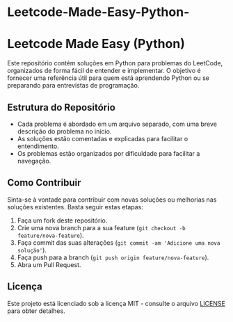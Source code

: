 # Leetcode-Made-Easy-Python-
# Leetcode Made Easy (Python)

Este repositório contém soluções em Python para problemas do LeetCode, organizados de forma fácil de entender e implementar. O objetivo é fornecer uma referência útil para quem está aprendendo Python ou se preparando para entrevistas de programação.

## Estrutura do Repositório

- Cada problema é abordado em um arquivo separado, com uma breve descrição do problema no início.
- As soluções estão comentadas e explicadas para facilitar o entendimento.
- Os problemas estão organizados por dificuldade para facilitar a navegação.

## Como Contribuir

Sinta-se à vontade para contribuir com novas soluções ou melhorias nas soluções existentes. Basta seguir estas etapas:

1. Faça um fork deste repositório.
2. Crie uma nova branch para a sua feature (`git checkout -b feature/nova-feature`).
3. Faça commit das suas alterações (`git commit -am 'Adicione uma nova solução'`).
4. Faça push para a branch (`git push origin feature/nova-feature`).
5. Abra um Pull Request.

## Licença

Este projeto está licenciado sob a licença MIT - consulte o arquivo [LICENSE](LICENSE) para obter detalhes.
